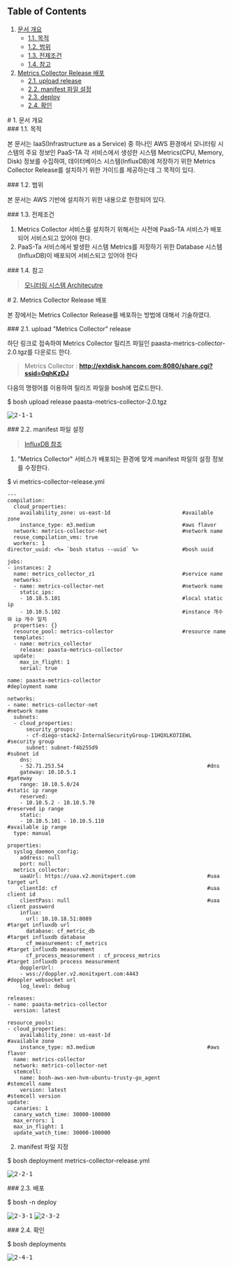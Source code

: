 ## Table of Contents
1. [문서 개요](#1)
     * [1.1. 목적](#2)
     * [1.2. 범위](#3)
     * [1.3. 전제조건](#4)
     * [1.4. 참고](#5) 
2. [Metrics Collector Release 배포](#6)
     * [2.1.  upload release](#7)
     * [2.2.  manifest 파일 설정](#8)
     * [2.3.  deploy](#9)
     * [2.4.  확인](#10)

<div id='1'></div>
# 1. 문서 개요

<div id='2'></div>
### 1.1. 목적
      
본 문서는 IaaS(Infrastructure as a Service) 중 하나인 AWS 환경에서 모니터링 시스템의 주요 정보인 PaaS-TA 각 서비스에서 생성한 시스템 Metrics(CPU, Memory, Disk) 정보를 수집하여, 데이터베이스 시스템(InfluxDB)에 저장하기 위한 Metrics Collector Release를 설치하기 위한 가이드를 제공하는데 그 목적이 있다.

<div id='3'></div>
### 1.2. 범위
      
본 문서는 AWS 기반에 설치하기 위한 내용으로 한정되어 있다.

<div id='4'></div>
### 1.3. 전제조건
      
1. Metrics Collector 서비스를 설치하기 위해서는 사전에 PaaS-TA 서비스가 배포되어 서비스되고 있어야 한다.
2. PaaS-Ta 서비스에서 발생한 시스템 Metrics를 저장하기 위한 Database 시스템(InfluxDB)이 배포되어 서비스되고 있어야 한다

<div id='5'></div>
### 1.4. 참고

> <a style="text-decoration:underline" href="https://github.com/OpenPaaSRnD/Documents-PaaSTA-2.0/blob/master/Use-Guide/PaaS-TA%20%EB%AA%A8%EB%8B%88%ED%84%B0%EB%A7%81%20%EC%8B%9C%EC%8A%A4%ED%85%9C%20Architecture.md">모니터링 시스템 Architecutre</a>

<div id='6'></div>
# 2.  Metrics Collector Release 배포

본 장에서는 Metrics Collector Release를 배포하는 방법에 대해서 기술하였다.

<div id='7'></div>
### 2.1.  upload "Metrics Collector" release

하단 링크로 접속하여 Metrics Collector 릴리즈 파일인 paasta-metrics-collector-2.0.tgz를 다운로드 한다. 

>Metrics Collector : **<http://extdisk.hancom.com:8080/share.cgi?ssid=0qhKzDJ>**

다음의 명령어를 이용하여 릴리즈 파일을 bosh에 업로드한다.

$ bosh upload release paasta-metrics-collector-2.0.tgz

<kbd>![2-1-1]</kbd>

<div id='8'></div>
### 2.2.  manifest 파일 설정

> <a style="text-decoration:underline" href="https://github.com/OpenPaaSRnD/Documents-PaaSTA-2.0/blob/master/Use-Guide/PaaS-TA%20%EB%AA%A8%EB%8B%88%ED%84%B0%EB%A7%81%20DB%20%EB%B0%8F%20Metrics%20%EA%B0%80%EC%9D%B4%EB%93%9C.md">InfluxDB 참조</a>

1. "Metrics Collector" 서비스가 배포되는 환경에 맞게 manifest 파일의 설정 정보를 수정한다.

$ vi metrics-collector-release.yml

```
---
compilation:
  cloud_properties:
    availability_zone: us-east-1d						#available zone
    instance_type: m3.medium							#aws flavor
  network: metrics-collector-net						#network name
  reuse_compilation_vms: true
  workers: 1
director_uuid: <%= `bosh status --uuid` %>			    #bosh uuid

jobs:
- instances: 2
  name: metrics_collector_z1							#service name
  networks:
  - name: metrics-collector-net							#network name
    static_ips: 
    - 10.10.5.101										#local static ip
    - 10.10.5.102										#instance 개수와 ip 개수 일치
  properties: {}
  resource_pool: metrics-collector						#resource name
  templates:
  - name: metrics_collector	
    release: paasta-metrics-collector
  update:
    max_in_flight: 1
    serial: true

name: paasta-metrics-collector									#deployment name

networks:
- name: metrics-collector-net									#network name
  subnets:
  - cloud_properties:
      security_groups:
      - cf-diego-stack2-InternalSecurityGroup-11HQXLKO7IEWL		#security group
      subnet: subnet-f4b255d9									#subnet id
    dns:
    - 52.71.253.54												#dns
    gateway: 10.10.5.1											#gateway
    range: 10.10.5.0/24											#static ip range
    reserved:	
    - 10.10.5.2 - 10.10.5.70									#reserved ip range
    static:
    - 10.10.5.101 - 10.10.5.110									#available ip range
  type: manual

properties:
  syslog_daemon_config:
    address: null
    port: null
  metrics_collector:
    uaaUrl: https://uaa.v2.monitxpert.com						#uaa target url
    clientId: cf												#uaa client id
    clientPass: null											#uaa client password
    influx:
      url: 10.10.18.51:8089										#target influxdb url
      database: cf_metric_db									#target influxdb database
      cf_measurement: cf_metrics								#target influxdb measurement
      cf_process_measurement : cf_process_metrics				#target influxdb process measurement
    dopplerUrl:
    - wss://doppler.v2.monitxpert.com:4443						#doppler websocket url
    log_level: debug
    
releases:
- name: paasta-metrics-collector
  version: latest
  
resource_pools:
- cloud_properties:
    availability_zone: us-east-1d								#available zone
    instance_type: m3.medium									#aws flavor
  name: metrics-collector
  network: metrics-collector-net 
  stemcell:
    name: bosh-aws-xen-hvm-ubuntu-trusty-go_agent				#stemcell name
    version: latest												#stemcell version
update:
  canaries: 1
  canary_watch_time: 30000-100000
  max_errors: 1
  max_in_flight: 1
  update_watch_time: 30000-100000

```

2. manifest 파일 지정

$ bosh deployment metrics-collector-release.yml

<kbd>![2-2-1]</kbd>

<div id='9'></div>
### 2.3.  배포

$ bosh -n deploy 

<kbd>![2-3-1]</kbd>
<kbd>![2-3-2]</kbd>

<div id='10'></div>
### 2.4.  확인

$ bosh deployments 

<kbd>![2-4-1]</kbd>


[2-1-1]:images/metrics-collector/2-1-1.png
[2-2-1]:images/metrics-collector/2-2-1.png
[2-3-1]:images/metrics-collector/2-3-1.png
[2-3-2]:images/metrics-collector/2-3-2.png
[2-4-1]:images/metrics-collector/2-4-1.png
